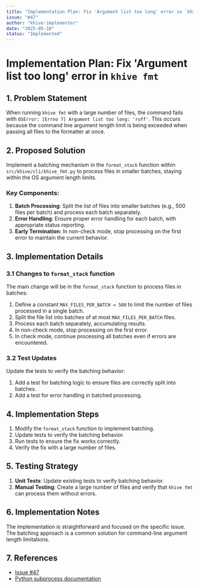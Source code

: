 ```yaml
---
title: "Implementation Plan: Fix 'Argument list too long' error in `khive fmt`"
issue: "#47"
author: "khive-implementer"
date: "2025-05-10"
status: "Implemented"
---
```


# Implementation Plan: Fix 'Argument list too long' error in `khive fmt`

## 1. Problem Statement

When running `khive fmt` with a large number of files, the command fails with
`OSError: [Errno 7] Argument list too long: 'ruff'`. This occurs because the
command line argument length limit is being exceeded when passing all files to
the formatter at once.

## 2. Proposed Solution

Implement a batching mechanism in the `format_stack` function within
`src/khive/cli/khive_fmt.py` to process files in smaller batches, staying within
the OS argument length limits.

### Key Components:

1. **Batch Processing**: Split the list of files into smaller batches (e.g., 500
   files per batch) and process each batch separately.
2. **Error Handling**: Ensure proper error handling for each batch, with
   appropriate status reporting.
3. **Early Termination**: In non-check mode, stop processing on the first error
   to maintain the current behavior.

## 3. Implementation Details

### 3.1 Changes to `format_stack` function

The main change will be in the `format_stack` function to process files in
batches:

1. Define a constant `MAX_FILES_PER_BATCH = 500` to limit the number of files
   processed in a single batch.
2. Split the file list into batches of at most `MAX_FILES_PER_BATCH` files.
3. Process each batch separately, accumulating results.
4. In non-check mode, stop processing on the first error.
5. In check mode, continue processing all batches even if errors are
   encountered.

### 3.2 Test Updates

Update the tests to verify the batching behavior:

1. Add a test for batching logic to ensure files are correctly split into
   batches.
2. Add a test for error handling in batched processing.

## 4. Implementation Steps

1. Modify the `format_stack` function to implement batching.
2. Update tests to verify the batching behavior.
3. Run tests to ensure the fix works correctly.
4. Verify the fix with a large number of files.

## 5. Testing Strategy

1. **Unit Tests**: Update existing tests to verify batching behavior.
2. **Manual Testing**: Create a large number of files and verify that
   `khive fmt` can process them without errors.

## 6. Implementation Notes

The implementation is straightforward and focused on the specific issue. The
batching approach is a common solution for command-line argument length
limitations.

## 7. References

- [Issue #47](https://github.com/khive-ai/khive.d/issues/47)
- [Python subprocess documentation](https://docs.python.org/3/library/subprocess.html)
